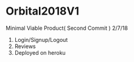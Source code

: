 # Orbital2018V1

Minimal Viable Product( Second Commit ) 2/7/18

1. Login/Signup/Logout
2. Reviews
3. Deployed on heroku

